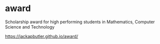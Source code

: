 # award
Scholarship award for high performing students in Mathematics, Computer Science and Technology

https://jackapbutler.github.io/award/

